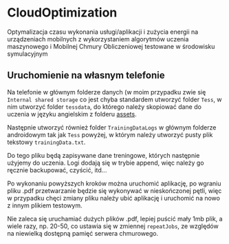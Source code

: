 # CloudOptimization

Optymalizacja czasu wykonania usługi/aplikacji i zużycia energii na urządzeniach mobilnych 
z wykorzystaniem algorytmów uczenia maszynowego i Mobilnej Chmury Obliczeniowej testowane w środowisku symulacyjnym

## Uruchomienie na własnym telefonie

Na telefonie w głównym folderze danych (w moim przypadku zwie się `Internal shared storage` 
co jest chyba standardem utworzyć folder `Tess`, w nim utworzyć folder `tessdata`, do którego
należy skopiować dane do uczenia w języku angielskim z folderu [assets](https://github.com/FrozenTear7/CloudOptimization/tree/develop/app/src/main/assets/tessdata).

Następnie utworzyć również folder `TrainingDataLogs` w głównym folderze androidowym 
tak jak `Tess` powyżej, w którym należy utworzyć pusty plik tekstowy `trainingData.txt`.

Do tego pliku będą zapisywane dane treningowe, których następnie użyjemy do uczenia.
Logi dodają się w trybie append, więc należy go ręcznie backupować, czyścić, itd...

Po wykonaniu powyższych kroków można uruchomić aplikację, po wgraniu pliku .pdf
przetwarzanie będzie się wykonywać w nieskończonej pętli, więc w przypadku chęci zmiany pliku
należy ubić aplikację i uruchomić na nowo z innym plikiem testowym.

Nie zaleca się uruchamiać dużych plików .pdf, lepiej puścić mały 1mb plik,
a wiele razy, np. 20-50, co ustawia się w zmiennej `repeatJobs`, ze względów
na niewielką dostępną pamięć serwera chmurowego.

